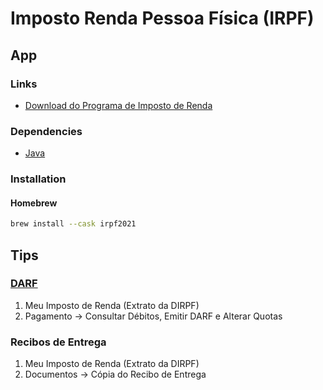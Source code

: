 # Imposto Renda Pessoa Física (IRPF)

## App

### Links

- [Download do Programa de Imposto de Renda](https://gov.br/receitafederal/pt-br/centrais-de-conteudo/download/pgd/dirpf)

### Dependencies

- [Java](/java.md)

### Installation

#### Homebrew

```sh
brew install --cask irpf2021
```

## Tips

### [DARF](https://cav.receita.fazenda.gov.br/autenticacao/login)

1. Meu Imposto de Renda (Extrato da DIRPF)
2. Pagamento -> Consultar Débitos, Emitir DARF e Alterar Quotas

### Recibos de Entrega

1. Meu Imposto de Renda (Extrato da DIRPF)
2. Documentos -> Cópia do Recibo de Entrega

<!--
https://bradescoseguros.com.br/clientes/produtos/plano-saude/servicos/extrato-IRPF-ex-segurados
https://amil.com.br/beneficiario/#/imposto-de-renda
-->
